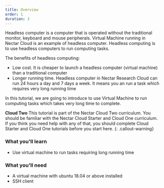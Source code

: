 ```yaml
---
title: Overview
order: 1
duration: 3
---
```


Headless computer is a computer that is operated without the traditional monitor, keyboard and mouse peripherals. Virtual Machine running in Nectar Cloud is an example of headless computer. Headless computing is to use headless computers to run computing tasks.

The benefits of headless computing:

- Low cost. It is cheaper to launch a headless computer (virtual machine) than a traditional computer
- Longer running time. Headless computer in Nectar Research Cloud 
can run 24 hours a day and 7 days a week. It means you an run a task which requires very long running time

In this tutorial, we are going to introduce to use Virtual Machine to run computing tasks which takes very long time to complete. 

**Cloud Two**
This tutorial is part of the Nectar Cloud Two curriculum. You should be familiar with the Nectar Cloud Starter and Cloud One curriculum. If you think you need help with any of that, you should complete Cloud Starter and Cloud One tutorials before you start here. 
{: .callout-warning}

### What you'll learn

- Use virtual machine to run tasks requiring long running time 
 
### What you'll need

- A virtual machine with ubuntu 18.04 or above installed
- SSH client